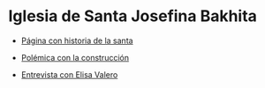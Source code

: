 # Iglesia de Santa Josefina Bakhita

*  [Página con historia de la santa](https://es.wikipedia.org/wiki/Josefina_Bakhita)
  
* [Polémica con la construcción](https://www.granadahoy.com/granada/construccion-iglesia-verde-Playa-Granada_0_988101701.html)

* [Entrevista con Elisa Valero](https://www.granadahoy.com/granada/templo-Playa-Granada-vuelta-origenes_0_1062493866.html)
